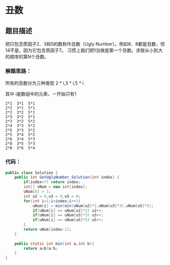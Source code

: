 # 丑数

## 题目描述
把只包含质因子2、3和5的数称作丑数（Ugly Number）。例如6、8都是丑数，但14不是，因为它包含质因子7。 习惯上我们把1当做是第一个丑数。求按从小到大的顺序的第N个丑数。

### 解题思路：

所有的丑数分为三种类型 2 * i,3 * i,5 * i    

 其中 i是数组中的元素，一开始只有1

```
2*1  3*1  5*1
2*2  3*1  5*1
2*2  3*2  5*1
2*3  3*2  5*1
2*3  3*2  5*2
2*4  3*3  5*2
2*5  3*3  5*2
2*5  3*4  5*2
2*6  3*4  5*3
2*8  3*5  5*3
2*8  3*6  5*4

```

### 代码：


```java
public class Solution {
    public int GetUglyNumber_Solution(int index) {
        if(index<7) return index;
        int[] uNum = new int[index];
        uNum[0] = 1;
        int u2 = 0,u3 = 0,u5 = 0;
        for(int i=1;i<index;i++){
            uNum[i] = min(min(uNum[u2]*2,uNum[u3]*3),uNum[u5]*5);
            if(uNum[i] == uNum[u2]*2) u2++;
            if(uNum[i] == uNum[u3]*3) u3++;
            if(uNum[i] == uNum[u5]*5) u5++;
        }
        return uNum[index-1];
    }
    
    public static int min(int a,int b){
        return a<b?a:b;
    }
}

```